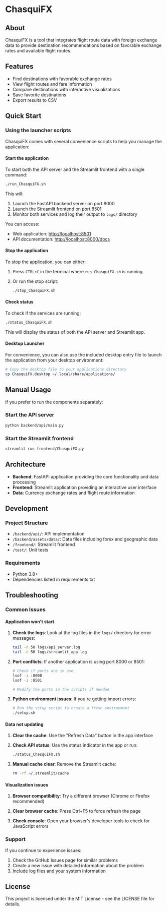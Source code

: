 # ChasquiFX

## About

ChasquiFX is a tool that integrates flight route data with foreign exchange data to provide destination recommendations based on favorable exchange rates and available flight routes.

## Features

- Find destinations with favorable exchange rates
- View flight routes and fare information
- Compare destinations with interactive visualizations
- Save favorite destinations
- Export results to CSV

## Quick Start

### Using the launcher scripts

ChasquiFX comes with several convenience scripts to help you manage the application:

#### Start the application

To start both the API server and the Streamlit frontend with a single command:

```bash
./run_ChasquiFX.sh
```

This will:

1. Launch the FastAPI backend server on port 8000
2. Launch the Streamlit frontend on port 8501
3. Monitor both services and log their output to `logs/` directory

You can access:

- Web application: <http://localhost:8501>
- API documentation: <http://localhost:8000/docs>

#### Stop the application

To stop the application, you can either:

1. Press `CTRL+C` in the terminal where `run_ChasquiFX.sh` is running
2. Or run the stop script:

   ```bash
   ./stop_ChasquiFX.sh
   ```

#### Check status

To check if the services are running:

```bash
./status_ChasquiFX.sh
```

This will display the status of both the API server and Streamlit app.

#### Desktop Launcher

For convenience, you can also use the included desktop entry file to launch the application from your desktop environment:

```bash
# Copy the desktop file to your applications directory
cp ChasquiFX.desktop ~/.local/share/applications/
```

## Manual Usage

If you prefer to run the components separately:

### Start the API server

```bash
python backend/api/main.py
```

### Start the Streamlit frontend

```bash
streamlit run frontend/ChasquiFX.py
```

## Architecture

- **Backend**: FastAPI application providing the core functionality and data processing
- **Frontend**: Streamlit application providing an interactive user interface
- **Data**: Currency exchange rates and flight route information

## Development

### Project Structure

- `/backend/api/`: API implementation
- `/backend/assets/data/`: Data files including forex and geographic data
- `/frontend/`: Streamlit frontend
- `/test/`: Unit tests

### Requirements

- Python 3.8+
- Dependencies listed in requirements.txt

## Troubleshooting

### Common Issues

#### Application won't start

1. **Check the logs**: Look at the log files in the `logs/` directory for error messages:

   ```bash
   tail -n 50 logs/api_server.log
   tail -n 50 logs/streamlit_app.log
   ```

2. **Port conflicts**: If another application is using port 8000 or 8501:

   ```bash
   # Check if ports are in use
   lsof -i :8000
   lsof -i :8501
   
   # Modify the ports in the scripts if needed
   ```

3. **Python environment issues**: If you're getting import errors:

   ```bash
   # Run the setup script to create a fresh environment
   ./setup.sh
   ```

#### Data not updating

1. **Clear the cache**: Use the "Refresh Data" button in the app interface

2. **Check API status**: Use the status indicator in the app or run:

   ```bash
   ./status_ChasquiFX.sh
   ```

3. **Manual cache clear**: Remove the Streamlit cache:

   ```bash
   rm -rf ~/.streamlit/cache
   ```

#### Visualization issues

1. **Browser compatibility**: Try a different browser (Chrome or Firefox recommended)

2. **Clear browser cache**: Press Ctrl+F5 to force refresh the page

3. **Check console**: Open your browser's developer tools to check for JavaScript errors

### Support

If you continue to experience issues:

1. Check the GitHub Issues page for similar problems
2. Create a new issue with detailed information about the problem
3. Include log files and your system information

## License

This project is licensed under the MIT License - see the LICENSE file for details.

